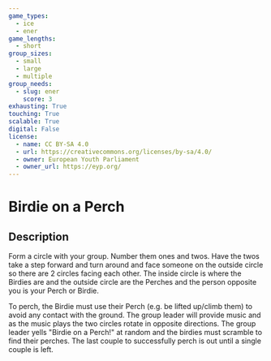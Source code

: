 ```yaml
---
game_types:
  - ice
  - ener
game_lengths:
  - short
group_sizes:
  - small
  - large
  - multiple
group_needs:
  - slug: ener
    score: 3
exhausting: True
touching: True
scalable: True
digital: False
license:
  - name: CC BY-SA 4.0
  - url: https://creativecommons.org/licenses/by-sa/4.0/
  - owner: European Youth Parliament
  - owner_url: https://eyp.org/
---
```

# Birdie on a Perch

## Description
Form a circle with your group. Number them ones and twos. Have the twos take a step forward and turn around and face someone on the outside circle so there are 2 circles facing each other. The inside circle is where the Birdies are and the outside circle are the Perches and the person opposite you is your Perch or Birdie.

To perch, the Birdie must use their Perch (e.g. be lifted up/climb them) to avoid any contact with the ground. The group leader will provide music and as the music plays the two circles rotate in opposite directions. The group leader yells "Birdie on a Perch!" at random and the birdies must scramble to find their perches. The last couple to successfully perch is out until a single couple is left.
